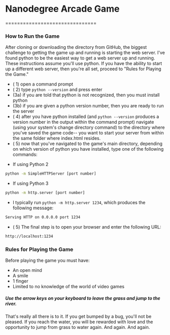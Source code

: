 # Nanodegree Arcade Game
===============================

### How to Run the Game
After cloning or downloading the directory from GitHub, the biggest challenge to getting the game up and running is starting the web server.  I've found python to be the easiest way to get a web server up and running.  These instructions assume you'll use python.  If you have the ability to start up a different web server, then you're all set, proceed to "Rules for Playing the Game."

  - ( 1) open a command prompt
  - ( 2) type ```python --version``` and press enter
  - (3a) if you are told that python is not recognized, then you must install python
  - (3b) if you are given a python version number, then you are ready to run the server
  - ( 4) after you have python installed (and ```python --version``` produces a version number in the output within the command prompt) navigate (using your system's change directory command) to the directory where you've saved the game code--  you want to start your server from within the same folder where index.html resides.
  - ( 5) now that you've navigated to the game's main directory, depending on which version of python you have installed, type one of the following commands:

* If using Python 2
```sh
python -m SimpleHTTPServer [port number]
```
* If using Python 3
```sh
python -m http.server [port number]
```
* I typically run ```python -m http.server 1234```, which produces the following message:
```sh
Serving HTTP on 0.0.0.0 port 1234
```
- ( 5) The final step is to open your browser and enter the following URL:
```sh
http://localhost:1234
```

### Rules for Playing the Game
Before playing the game you must have:
  - An open mind
  - A smile
  - 1 finger
  - Limited to no knowledge of the world of video games

##### Use the arrow keys on your keyboard to leave the grass and jump to the river.


That's really all there is to it.  If you get bumped by a bug, you'll not be pleased.  If you reach the water, you will be rewarded with love and the opportunity to jump from grass to water again.  And again.  And again.